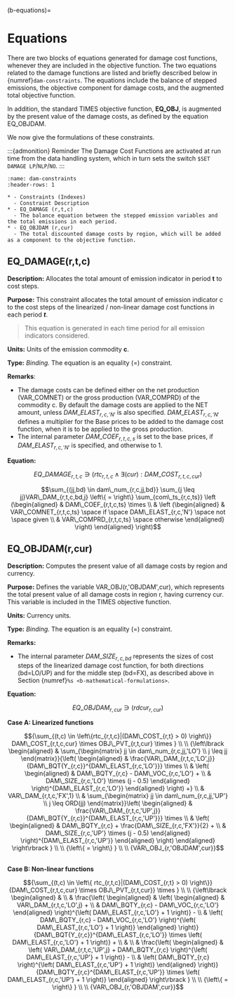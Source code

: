 (b-equations)=
# Equations

There are two blocks of equations generated for damage cost functions, whenever they are included in the objective function. The two equations related to the damage functions are listed and briefly described below in {numref}`dam-constraints`. The equations include the balance of stepped emissions, the objective component for damage costs, and the augmented total objective function.

In addition, the standard TIMES objective function, **EQ_OBJ**, is augmented by the present value of the damage costs, as defined by the equation EQ_OBJDAM.

We now give the formulations of these constraints.

:::{admonition} Reminder
The Damage Cost Functions are activated at run time from the data handling system, which in turn sets the switch `$SET DAMAGE LP`/`NLP`/`NO`.
:::

```{list-table} Constraints specific to damage costs (in the GAMS file eqdamage.mod).
:name: dam-constraints
:header-rows: 1

* - Constraints (Indexes)
  - Constraint Description
* - EQ_DAMAGE (r,t,c)
  - The balance equation between the stepped emission variables and the total emissions in each period.
* - EQ_OBJDAM (r,cur) 
  - The total discounted damage costs by region, which will be added as a component to the objective function.
```

## EQ_DAMAGE(r,t,c)

**Description:** Allocates the total amount of emission indicator in period **t** to cost steps.

**Purpose:** This constraint allocates the total amount of emission indicator c to the cost steps of the linearized / non-linear damage cost functions in each period ***t***.

> This equation is generated in each time period for all emission indicators considered.

**Units:** Units of the emission commodity **c**.

**Type:** *Binding.* The equation is an equality (=) constraint.

**Remarks**:

- The damage costs can be defined either on the net production (VAR_COMNET) or the gross production (VAR_COMPRD) of the commodity c. By default the damage costs are applied to the NET amount, unless $DAM\_ELAST_{ r,c,'N'}$ is also specified. $DAM\_ELAST_{r,c,'N'}$ defines a multiplier for the Base prices to be added to the damage cost function, when it is to be applied to the gross production.
- The internal parameter $DAM\_COEF_{r,t,c,s}$ is set to the base prices, if $DAM\_ELAST_{r,c,'N'}$ is specified, and otherwise to 1.

**Equation:**

$$EQ\_DAMAGE_{r,t,c} \ni \left(rtc_{r,t,c} \land \exists(cur):DAM\_COST_{r,t,c,cur} \right)$$

$$\sum_{(jj,bd) \in dam\_num_{r,c,jj,bd}}
\sum_{j \leq jj}VAR\_DAM_{r,t,c,bd,j}
\left\{ = \right\}
\sum_{com\_ts_{r,c,ts}} 
\left (\begin{aligned}
& DAM\_COEF_{r,t,c,ts} \times \\
& \left (\begin{aligned}
& VAR\_COMNET_{r,t,c,ts} \space if \space DAM\_ELAST_{r,c,'N'} \space not \space given \\
& VAR\_COMPRD_{r,t,c,ts} \space otherwise
\end{aligned} \right)
\end{aligned} \right)$$

## EQ_OBJDAM(r,cur)

**Description:** Computes the present value of all damage costs by region and currency.

**Purpose:** Defines the variable VAR_OBJ(r,\'OBJDAM\',cur), which represents the total present value of all damage costs in region r, having currency cur. This variable is included in the TIMES objective function.

**Units:** Currency units.

**Type:** *Binding.* The equation is an equality (=) constraint.

**Remarks:**

- The internal parameter $DAM\_SIZE_{r,c,bd}$ represents the sizes of cost steps of the linearized damage cost function, for both directions (bd=LO/UP) and for the middle step (bd=FX), as described above in Section {numref}`%s <b-mathematical-formulations>`.

**Equation:**

$$EQ\_OBJDAM_{r,cur} \ni \left( rdcur_{r,cur} \right)$$

**Case A: Linearized functions**

$${\sum_{(t,c) \in \left\{rtc_{r,t,c}|(DAM\_COST_{r,t} > 0) \right\}} DAM\_COST_{r,t,c,cur} \times OBJ\_PVT_{r,t,cur} \times 
} \\ \\ {\left\lbrack \begin{aligned}
& \sum_{\begin{matrix}
jj \in dam\_num_{r,c,jj,'LO'} \\
j \leq jj
\end{matrix}}{\left( \begin{aligned}
& \frac{VAR\_DAM_{r,t,c,'LO',j}}{DAM\_BQT{Y_{r,c}}^{DAM\_ELAST_{r,c,'LO'}}} \times \\
& \left( \begin{aligned}
& DAM\_BQTY_{r,c} - DAM\_VOC_{r,c,'LO'} + \\
& DAM\_SIZE_{r,c,'LO'} \times (j - 0.5)
\end{aligned} \right)^{DAM\_ELAST_{r,c,'LO'}}
\end{aligned} \right) +} \\
& VAR\_DAM_{r,t,c,'FX',1} \\
& \sum_{\begin{matrix}
jj \in dam\_num_{r,c,jj,'UP'} \\
j \leq ORD(jj)
\end{matrix}}\left( \begin{aligned}
& \frac{VAR\_DAM_{r,t,c,'UP',j}}{DAM\_BQT{Y_{r,c}}^{DAM\_ELAST_{r,c,'UP'}}} \times \\
& \left( \begin{aligned}
& DAM\_BQTY_{r,c} + \frac{DAM\_SIZE_{r,c,'FX'}}{2} + \\
& DAM\_SIZE_{r,c,'UP'} \times (j - 0.5)
\end{aligned} \right)^{DAM\_ELAST_{r,c,'UP'}}
\end{aligned} \right)
\end{aligned} \right\rbrack
} \\ \\ {\left\{ = \right\}
} \\ \\ {VAR\_OBJ_{r,'OBJDAM',cur}}$$

**\
Case B: Non-linear functions**

$${\sum_{(t,c) \in \left\{ rtc_{r,t,c}|(DAM\_COST_{r,t} > 0) \right\}}{DAM\_COST_{r,t,c,cur} \times OBJ\_PVT_{r,t,cur}} \times 
} \\ \\ {\left\lbrack \begin{aligned}
& \\
& \frac{\left( \begin{aligned}
& \left( \begin{aligned}
& VAR\_DAM_{r,t,c,'LO',j} + \\
& DAM\_BQTY_{r,c} - DAM\_VOC_{r,c,'LO'}
\end{aligned} \right)^{\left( DAM\_ELAST_{r,c,'LO'} + 1 \right)} - \\
& \left( DAM\_BQTY_{r,c} - DAM\_VOC_{r,c,'LO'} \right)^{\left( DAM\_ELAST_{r,c,'LO'} + 1 \right)}
\end{aligned} \right)}{DAM\_BQT{Y_{r,c}}^{DAM\_ELAST_{r,c,'LO'}} \times \left( DAM\_ELAST_{r,c,'LO'} + 1 \right)} + \\
& \\
& \frac{\left( \begin{aligned}
& \left( VAR\_DAM_{r,t,c,'UP',j} + DAM\_BQTY_{r,c} \right)^{\left( DAM\_ELAST_{r,c,'UP'} + 1 \right)} - \\
& \left( DAM\_BQTY_{r,c} \right)^{\left( DAM\_ELAST_{r,c,'UP'} + 1 \right)}
\end{aligned} \right)}{DAM\_BQTY_{r,c}^{DAM\_ELAST_{r,c,'UP'}} \times \left( DAM\_ELAST_{r,c,'UP'} + 1 \right)}
\end{aligned} \right\rbrack
} \\ \\ {\left\{ = \right\}
} \\ \\ {VAR\_OBJ_{r,'OBJDAM',cur}}$$
